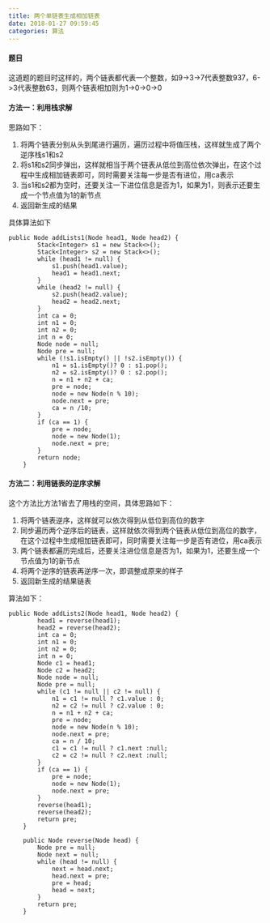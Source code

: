 ```yaml
---
title: 两个单链表生成相加链表
date: 2018-01-27 09:59:45
categories: 算法
---
```


#### 题目

这道题的题目时这样的，两个链表都代表一个整数，如9->3->7代表整数937，6->3代表整数63，则两个链表相加则为1->0->0->0

#### 方法一：利用栈求解

思路如下：

1. 将两个链表分别从头到尾进行遍历，遍历过程中将值压栈，这样就生成了两个逆序栈s1和s2
2. 将s1和s2同步弹出，这样就相当于两个链表从低位到高位依次弹出，在这个过程中生成相加链表即可，同时需要关注每一步是否有进位，用ca表示
3. 当s1和s2都为空时，还要关注一下进位信息是否为1，如果为1，则表示还要生成一个节点值为1的新节点
4. 返回新生成的结果

具体算法如下

```
public Node addLists1(Node head1, Node head2) {
        Stack<Integer> s1 = new Stack<>();
        Stack<Integer> s2 = new Stack<>();
        while (head1 != null) {
            s1.push(head1.value);
            head1 = head1.next;
        }
        while (head2 != null) {
            s2.push(head2.value);
            head2 = head2.next;
        }
        int ca = 0;
        int n1 = 0;
        int n2 = 0;
        int n = 0;
        Node node = null;
        Node pre = null;
        while (!s1.isEmpty() || !s2.isEmpty()) {
            n1 = s1.isEmpty()? 0 : s1.pop();
            n2 = s2.isEmpty()? 0 : s2.pop();
            n = n1 + n2 + ca;
            pre = node;
            node = new Node(n % 10);
            node.next = pre;
            ca = n /10;
        }
        if (ca == 1) {
            pre = node;
            node = new Node(1);
            node.next = pre;
        }
        return node;
    }
```

#### 方法二：利用链表的逆序求解

这个方法比方法1省去了用栈的空间，具体思路如下：

1. 将两个链表逆序，这样就可以依次得到从低位到高位的数字
2. 同步遍历两个逆序后的链表，这样就依次得到两个链表从低位到高位的数字，在这个过程中生成相加链表即可，同时需要关注每一步是否有进位，用ca表示
3. 两个链表都遍历完成后，还要关注进位信息是否为1，如果为1，还要生成一个节点值为1的新节点
4. 将两个逆序的链表再逆序一次，即调整成原来的样子
5. 返回新生成的结果链表

算法如下：

```
public Node addLists2(Node head1, Node head2) {
        head1 = reverse(head1);
        head2 = reverse(head2);
        int ca = 0;
        int n1 = 0;
        int n2 = 0;
        int n = 0;
        Node c1 = head1;
        Node c2 = head2;
        Node node = null;
        Node pre = null;
        while (c1 != null || c2 != null) {
            n1 = c1 != null ? c1.value : 0;
            n2 = c2 != null ? c2.value : 0;
            n = n1 + n2 + ca;
            pre = node;
            node = new Node(n % 10);
            node.next = pre;
            ca = n / 10;
            c1 = c1 != null ? c1.next :null;
            c2 = c2 != null ? c2.next :null;
        }
        if (ca == 1) {
            pre = node;
            node = new Node(1);
            node.next = pre;
        }
        reverse(head1);
        reverse(head2);
        return pre;
    }

    public Node reverse(Node head) {
        Node pre = null;
        Node next = null;
        while (head != null) {
            next = head.next;
            head.next = pre;
            pre = head;
            head = next;
        }
        return pre;
    }
```
